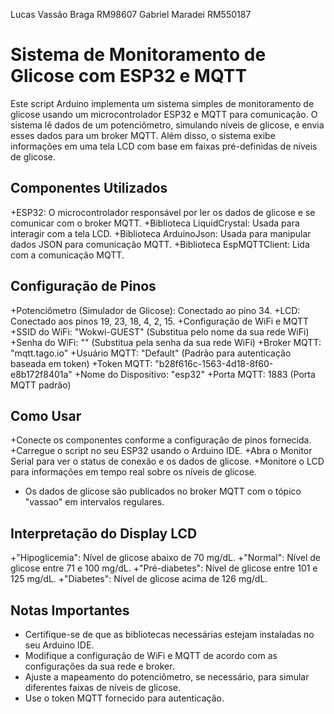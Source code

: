Lucas Vassão Braga RM98607
Gabriel Maradei RM550187

# Sistema de Monitoramento de Glicose com ESP32 e MQTT
Este script Arduino implementa um sistema simples de monitoramento de glicose usando um microcontrolador ESP32 e MQTT para comunicação. O sistema lê dados de um potenciômetro, simulando níveis de glicose, e envia esses dados para um broker MQTT. Além disso, o sistema exibe informações em uma tela LCD com base em faixas pré-definidas de níveis de glicose.

## Componentes Utilizados
+ESP32: O microcontrolador responsável por ler os dados de glicose e se comunicar com o broker MQTT.
+Biblioteca LiquidCrystal: Usada para interagir com a tela LCD.
+Biblioteca ArduinoJson: Usada para manipular dados JSON para comunicação MQTT.
+Biblioteca EspMQTTClient: Lida com a comunicação MQTT.
## Configuração de Pinos
+Potenciômetro (Simulador de Glicose): Conectado ao pino 34.
+LCD: Conectado aos pinos 19, 23, 18, 4, 2, 15.
+Configuração de WiFi e MQTT
+SSID do WiFi: "Wokwi-GUEST" (Substitua pelo nome da sua rede WiFi)
+Senha do WiFi: "" (Substitua pela senha da sua rede WiFi)
+Broker MQTT: "mqtt.tago.io"
+Usuário MQTT: "Default" (Padrão para autenticação baseada em token)
+Token MQTT: "b28f616c-1563-4d18-8f60-e8b172f8401a"
+Nome do Dispositivo: "esp32"
+Porta MQTT: 1883 (Porta MQTT padrão)
## Como Usar
+Conecte os componentes conforme a configuração de pinos fornecida.
+Carregue o script no seu ESP32 usando o Arduino IDE.
+Abra o Monitor Serial para ver o status de conexão e os dados de glicose.
+Monitore o LCD para informações em tempo real sobre os níveis de glicose.
+ Os dados de glicose são publicados no broker MQTT com o tópico "vassao" em intervalos regulares.
## Interpretação do Display LCD
+"Hipoglicemia": Nível de glicose abaixo de 70 mg/dL.
+"Normal": Nível de glicose entre 71 e 100 mg/dL.
+"Pré-diabetes": Nível de glicose entre 101 e 125 mg/dL.
+"Diabetes": Nível de glicose acima de 126 mg/dL.
## Notas Importantes
+ Certifique-se de que as bibliotecas necessárias estejam instaladas no seu Arduino IDE.
+ Modifique a configuração de WiFi e MQTT de acordo com as configurações da sua rede e broker.
+ Ajuste a mapeamento do potenciômetro, se necessário, para simular diferentes faixas de níveis de glicose.
+ Use o token MQTT fornecido para autenticação.







